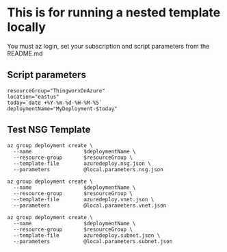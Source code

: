 # This is for running a nested template locally
You must az login, set your subscription and script parameters from the README.md

## Script parameters
```
resourceGroup="ThingworxOnAzure"
location="eastus"
today=`date +%Y-%m-%d-%H-%M-%S`
deploymentName="MyDeployment-$today"
```

## Test NSG Template
```
az group deployment create \
  --name                 $deploymentName \
  --resource-group       $resourceGroup \
  --template-file        azuredeploy.nsg.json \
  --parameters           @local.parameters.nsg.json

az group deployment create \
  --name                 $deploymentName \
  --resource-group       $resourceGroup \
  --template-file        azuredeploy.vnet.json \
  --parameters           @local.parameters.vnet.json

az group deployment create \
  --name                 $deploymentName \
  --resource-group       $resourceGroup \
  --template-file        azuredeploy.subnet.json \
  --parameters           @local.parameters.subnet.json    
```